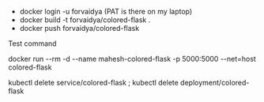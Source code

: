  + docker login -u forvaidya (PAT is there on my laptop)
 + docker build -t forvaidya/colored-flask .
 + docker push forvaidya/colored-flask

 Test command 

 docker run --rm -d --name mahesh-colored-flask -p 5000:5000 --net=host colored-flask

 kubectl delete service/colored-flask ; kubectl delete deployment/colored-flask
